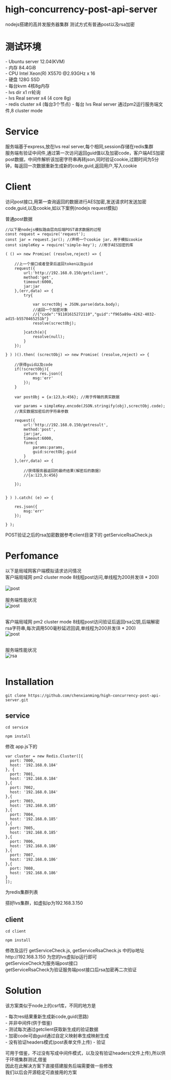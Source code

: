 # high-concurrency-post-api-server
nodejs搭建的高并发服务器集群 测试方式有普通post以及rsa加密


# 测试环境

<p>
    - Ubuntu server 12.04(KVM)<br />
    - 内存 84.4GiB<br />
    - CPU Intel Xeon(R) X5570 @2.93GHz x 16<br />
    - 硬盘 128G SSD
<br />
    - 每台kvm 4核8g内存<br />
    - lvs dir x1 rr轮询<br />
    - lvs Real server x4 (4 core 8g)<br />
    - redis cluster x4 (每台3个节点)
    - 每台 lvs Real server 通过pm2运行服务端文件,8 cluster mode
</p>


# Service

<p>
    服务端基于express,放在lvs real server,每个相同,session存储在redis集群<br />
    服务端有验证中间件,通过第一次访问返回guid值以及加密code，客户端AES加密post数据，中间件解析该加密字符串再转json,同时验证cookie,过期时间为5分钟，每返回一次数据重新生成新的code,guid,返回用户,写入cookie<br />
</p>

# Client
<p>
    访问post接口,用第一查询返回的数据进行AES加密,发送请求时发送加密code,guid,以及cookie,如以下案例(nodejs request模拟)
</p>

普通post数据

    //以下是nodejs模拟路由层向后端POST请求数据的过程
    const request = require('request');
    const jar = request.jar(); //声明一个cookie jar，用于模拟cookie
    const simpleKey = require('simple-key'); //用于AES加密的库

    ( () => new Promise( (resolve,reject) => {

        //上一个接口或者登录后返回token以及guid
        request({
            url:'http://192.168.0.150/getclient',
            method:'get',
            timeout:6000,
            jar:jar
        },(err,data) => {
            try{

                var screctObj = JSON.parse(data.body);
                //返回一个加密对象 
                //{"code":"91101615272110","guid":"f965a89a-4262-4032-ad15-b5570465251b"}
                resolve(screctObj); 

            }catch(e){
                resolve(null);
            }
        });

    } ) )().then( (screctObj) => new Promise( (resolve,reject) => {

        //获得guid以及code
        if(!screctObj){
            return res.json({
                msg:'err'
            });
        }

        var postObj = {a:123,b:456}; //用于传输的真实数据

        var params = simpleKey.encode(JSON.stringify(obj),screctObj.code);
        //真实数据加密后的字符串参数

        request({
            url:'http://192.168.0.150/getresult',
            method:'post',
            jar:jar,
            timeout:6000,
            form:{
                params:params,
                guid:screctObj.guid
            }
        },(err,data) => {

            //获得服务器返回的最终结果(解密后的数据)
            //{a:123,b:456}

        });


    } ) ).catch( (e) => {

        res.json({
            msg:'err'
        });

    } );


POST验证之后的rsa加密数据参考client目录下的 getServiceRsaCheck.js


# Perfomance

以下是局域网客户端模拟请求访问情况<br />
客户端局域网 pm2 cluster mode 8线程post访问,单线程为200并发(8 * 200)<br />
<br />
![post](http://coldnoir.com/testing/post.png)
<br />
<br />
服务端性能状况<br />
![post](http://coldnoir.com/testing/1.png)
<br />
<br />

客户端局域网 pm2 cluster mode 8线程post访问验证后返回rsa公钥,后端解密rsa字符串,每次调用500毫秒延迟回调,单线程为200并发(8 * 200)<br />
![post](http://coldnoir.com/testing/rsa.png)
<br />
<br />

服务端性能状况<br />
![rsa](http://coldnoir.com/testing/2.png)
<br />
<br />

# Installation

    git clone https://github.com/chenxianming/high-concurrency-post-api-server.git
    
    
## service

    cd service
    
    npm install
    
    
修改 app.js下的

    var cluster = new Redis.Cluster([{
      port: 7000,
      host: '192.168.0.184'
    }, {
      port: 7001,
      host: '192.168.0.184'
    },{
      port: 7002,
      host: '192.168.0.184'
    },{
      port: 7003,
      host: '192.168.0.185'
    },{
      port: 7004,
      host: '192.168.0.185'
    },{
      port: 7005,
      host: '192.168.0.185'
    },{
      port: 7006,
      host: '192.168.0.186'
    },{
      port: 7007,
      host: '192.168.0.186'
    },{
      port: 7008,
      host: '192.168.0.186'
    }
    ]);
    
为redis集群列表

搭好lvs集群，如虚拟ip为192.168.3.150

## client

    cd client
    
    npm install
    
    
<p>
    修改及运行 getServiceCheck.js, getServiceRsaCheck.js 中的ip地址 http://192.168.3.150 为您的lvs虚拟ip运行即可<br />
    getServiceCheck为服务端post接口<br />
    getServiceRsaCheck为验证服务端post接口后rsa加密再二次验证<br />
</p>

    
    
# Solution


<p>
    该方案类似于node上的csrf库，不同的地方是
</p>
<p>
   - 每次res结果重新生成新code,guid(思路) <br />
   - 并非中间件(供于借鉴) <br />
   - 测试每次通过getclient获取新生成的验证数据 <br />
   - 加密code可由guid通过自定义映射串生成映射生成 <br />
   - 没有验证headers模式(post表单文件上传)
   - 验证
</p>
<p>
    可用于借鉴，不过没有写成中间件模式，以及没有验证headers(文件上传),所以供于环境集群测试,借鉴<br />
    因此在此解决方案下直接搭建服务后端需要做一些修改<br />
    我们以后会开源稳定可直接用的方案
</p>
